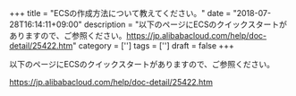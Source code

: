 +++
title = "ECSの作成方法について教えてください。"
date = "2018-07-28T16:14:11+09:00"
description = "以下のページにECSのクイックスタートがありますので、ご参照ください。https://jp.alibabacloud.com/help/doc-detail/25422.htm"
category = ['']
tags = ['']
draft = false
+++

以下のページにECSのクイックスタートがありますので、ご参照ください。

https://jp.alibabacloud.com/help/doc-detail/25422.htm
